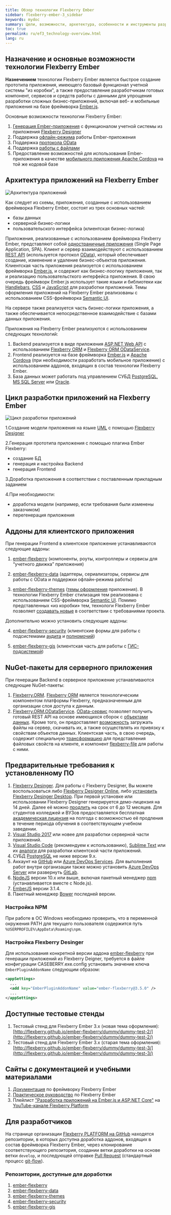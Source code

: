 ```yaml
---
title: Обзор технологии Flexberry Ember
sidebar: flexberry-ember-3_sidebar
keywords: mydoc
summary: Цели, возможности, архетектура, особенности и инструменты разработки Flexberry Ember
toc: true
permalink: ru/ef3_technology-overview.html
lang: ru
---
```


## Назначение и основные возможности технологии Flexberry Ember

**Назнечением** технологии Flexberry Ember является быстрое создание прототипа приложения, имеющего базовый функционал учетной системы "из коробки", а также предоставление разработчикам готовых компонент, сервисов и средств работы с данными для упрощения разработки сложных бизнес-приложений, включая веб- и мобильные приложения на базе фреймворка [Ember.js](https://emberjs.com/).

Основные возможности технологии Flexberry Ember:

1. [Генерация Ember-приложения](https://flexberry.github.io/ru/ef2_generator.html) с функционалом учетной системы из приложения [Flexberry Designer](https://flexberry.github.io/ru/fd_flexberry-designer.html)
2. Поддержка [офлайн-режима](https://flexberry.github.io/ru/efd2_offline.html) работы Ember-приложения
3. Поддержка [протокола OData](https://flexberry.github.io/ru/efd2_odata.html)
4. Поддержка [работы с файлами](https://flexberry.github.io/ru/efd2_work-files.html)
5. Предоставление возможностей для использования Ember-приложения в качестве [мобильного приложения Apache Cordova](https://flexberry.github.io/ru/ef2_cordova.html) на той же кодовой базе

## Архитектура приложений на Flexberry Ember

![Архитектура приложений](/images/pages/products/flexberry-ember/ember-flexberry/getting-started/application-architecture.png)

Как следует из схемы, приложения, созданные с использованием фреймворка Flexberry Ember, состоят из трех основных частей:

* базы данных
* серверной бизнес-логики
* пользовательского интерфейса (клиентская бизнес-логика)

Приложения, реализованные с использованием фреймворка Flexberry Ember, представляют собой [одностраничные приложения](https://ru.wikipedia.org/wiki/%D0%9E%D0%B4%D0%BD%D0%BE%D1%81%D1%82%D1%80%D0%B0%D0%BD%D0%B8%D1%87%D0%BD%D0%BE%D0%B5_%D0%BF%D1%80%D0%B8%D0%BB%D0%BE%D0%B6%D0%B5%D0%BD%D0%B8%D0%B5) (Single Page Application, SPA). Клиент и сервер взаимодействуют с использованием [REST API](https://starkovden.github.io/what-is-rest-api.html) (используется протокол [OData](https://www.odata.org/documentation/)), который обеспечивает создание, изменение и удаление бизнес-объектов приложения. Клиентская часть приложения реализуется с использованием фреймворка [Ember.js](http://emberjs.com/), и содержит как бизнес-лоогику приложения, так и реализацию пользовательсткого интерфейса приложения. В свою очередь фреймворк Ember.js использует такие языки и библиотеки как [Handlebars](https://handlebarsjs.com/), [CSS](http://htmlbook.ru/samcss) и [JavaScript](https://learn.javascript.ru/) для разработки приложений. Темы оформления приложений на Flexberry Ember реализованы с использованием CSS-фреймворка [Semantic UI](https://semantic-ui.com/).

На сервере также реализуется часть бизнес-логики приложения, а также обеспечивается непосредственное взаимодействие с базами данных приложения.

Приложения на Flexberry Ember реализуются с использованием следующих технологий:

1. Backend реализуется в виде приложения [ASP.NET Web API](https://dotnet.microsoft.com/apps/aspnet/apis) с использованием [Flexberry ORM](https://flexberry.github.io/ru/fo_landing_page.html) и [Flexberry ORM ODataService](https://flexberry.github.io/ru/fo_orm-odata-service.html).
2. Frontend реализуется на базе фреймворка [Ember.js](https://emberjs.com/) и [Apache Cordova](https://cordova.apache.org/) (при необходимости разработать мобильное приложение) с использованием аддонов, входящих в состав технологии Flexberry Ember.
3. База данных может работать под управлением СУБД [PostgreSQL](https://www.postgresql.org/docs/), [MS SQL Server](https://aka.ms/sqldocs) или [Oracle](https://docs.oracle.com/en/database/index.html).

## Цикл разработки приложений на Flexberry Ember

![Цикл разработки приложений](/images/pages/products/flexberry-ember/ember-flexberry/getting-started/application-development-cycle.png)

1.Создание модели приложения на языке [UML](http://uml.org/) с помощью [Flexberry Designer](https://flexberry.github.io/ru/fd_flexberry-designer.html)

2.Генерация прототипа приложения с помощью плагина Ember Flexberry:

* создание БД
* генерация и настройка Backend
* генерация Frontend

3.Доработка приложения в соответствии с поставленным прикладным заданием

4.При необходимости:

* доработка модели (например, если требования были изменены заказчиком)
* перегенерация приложения

## Аддоны для клиентского приложения

При генерации Frontend в клиентское приложение устанавливаются следующие аддоны:

1. [ember-flexberry](https://github.com/Flexberry/ember-flexberry) (компоненты, роуты, контроллеры и сервисы для “учетного движка” приложения)

2. [ember-flexberry-data](https://github.com/Flexberry/ember-flexberry-data) (адаптеры, сериализаторы, сервисы для работы с OData и поддержки офлайн-режима работы)

3. [ember-flexberry-themes](https://github.com/Flexberry/ember-flexberry-themes) ([темы оформления](https://flexberry.github.io/ru/ef2_supported_themes.html) приложения). В технологии Flexberry Ember  стилизация тем реализована с использованием  CSS-фреймворка [Semantic UI](https://semantic-ui.com/). Помимо представленных «из коробки» тем, технологи Flexberry Ember позволяет [создавать новые](https://flexberry.github.io/ru/ef2_themes_creating.html) в соответствии с требованиями проекта.

Дополнительно можно установить следующие аддоны:

4. [ember-flexberry-security](https://github.com/Flexberry/ember-flexberry-security) (клиентские формы для работы с подсистемами [аудита](https://flexberry.github.io/ru/fau_landing_page.html) и [полномочий](https://flexberry.github.io/ru/fo_landing_page.html))

5. [ember-flexberry-gis](https://github.com/Flexberry/ember-flexberry-gis) (клиентская часть для работы с [ГИС-подсистемой](https://flexberry.github.io/ru/fg_landing_page.html))

## NuGet-пакеты для серверного приложения

При генерации Backend в серверное приложение устанавливаются следующие NuGet-пакеты:

1. [Flexberry.ORM](https://www.nuget.org/packages/NewPlatform.Flexberry.ORM). [Flexberry ORM](https://flexberry.github.io/ru/fo_landing_page.html) является технологическим компонентом платформы Flexberry, предназначенным для организации слоя доступа к данным.
2. [Flexberry.ORM.ODataService](https://www.nuget.org/packages/NewPlatform.Flexberry.ORM.ODataService). [OData-сервис](https://flexberry.github.io/ru/fo_orm-odata-service.html) позволяет получить готовый REST API на основе имеющихся сборок с [объектами данных](https://flexberry.github.io/ru/fo_data-object.html). Кроме того, он предоставляет [возможность](https://flexberry.github.io/ru/efd2_work-files.html) загружать файлы на сервер, скачивать их, а также осуществлять их привязку к свойствам объектов данных. Клиентская часть, в свою очередь, содержит специальную [трансформацию](https://flexberry.github.io/ru/efd2_work-files.html#%D1%84%D0%B0%D0%B9%D0%BB%D0%BE%D0%B2%D1%8B%D0%B5-%D1%81%D0%B2%D0%BE%D0%B9%D1%81%D1%82%D0%B2%D0%B0-%D0%BE%D0%B1%D1%8A%D0%B5%D0%BA%D1%82%D0%BE%D0%B2-%D0%B4%D0%B0%D0%BD%D0%BD%D1%8B%D1%85-%D0%B2-ember) для представления файловых свойств на клиенте, и компонент [flexberry-file](https://flexberry.github.io/ru/ef2_file.html) для работы с ними.

## Предварительные требования к установленному ПО

1. [Flexberry Desinger](https://flexberry.github.io/ru/fd_flexberry-designer.html). Для работы с Flexberry Designer, Вы можете воспользоваться либо [Flexberry Designer Online](https://flexberry.github.io/ru/fdo_landing_page.html), либо [установить Flexberry Desinger Desktop](https://flexberry.github.io/ru/fd_install.html). При первой установке или использовании Flexberry Designer генерируется демо-лицензия на 14 дней. Далее её можно [продлить](https://designer.flexberry.net/#/download-win-app) на срок от 6 до 12 месяцев. Для студентов колледжей и ВУЗов предоставляется бесплатная [академическая лицензия](https://flexberry.net/ru/education-licenses.html) на полгода с возможностью её продления в течение периода обучения в соответствующем учебном заведении.
2. [Visual Studio 2017](https://visualstudio.microsoft.com/vs/) или новее для разработки серверной части приложений. 
3. [Visual Studio Code](https://code.visualstudio.com/) (рекомендуем к использованию), [Sublime Text](http://www.sublimetext.com/) или их [аналоги](https://jpnsoft.ru/visual-studio-code/) для разработки клиентской части приложений.
4. СУБД [PostgreSQL](https://www.postgresql.org/) не ниже версии 9.x.
5. Аккаунт на [GitHub](https://github.com/) или [Azure DevOps Services](https://azure.microsoft.com/ru-ru/services/devops/). Для выполнения работ внутри организации также можно установить [Azure DevOps Server](https://azure.microsoft.com/ru-ru/services/devops/server/) или развернуть [GitLab](https://about.gitlab.com/install/).
6. [NodeJS](https://nodejs.org/) версии 10.х или выше, включая пакетный менеджер [npm](https://www.npmjs.com/) (устанавливается вместе с Node.js).
7. [EmberJS](https://emberjs.com/) версии 3.1.4.
8. Пакетный менеджер [Bower](https://bower.io/) последней версии.

### Настройка NPM

При работе в ОС Windows необходимо проверить, что в переменной окружения PATH для текущего пользователя содержится путь `%USERPROFILE%\AppData\Roaming\npm`.

### Настройка Flexberry Desinger

Для использования конкретной версии аддона [ember-flexberry](https://github.com/Flexberry/ember-flexberry) при генерации приложений из Flexberry Deigner, требуется в файле конфигурации CASEBERRY.exe.config установить значение ключа `EmberPluginAddonName` следующим образом:

```xml
<appSettings>
  ...
  <add key="EmberPluginAddonName" value="ember-flexberry@3.5.0" />
  ...
</appSettings>
```

## Доступные тестовые стенды

1. Тестовый стенд для Flexberry Ember 3.х (новая тема оформления): [http://flexberry.github.io/ember-flexberry/dummy/dummy-test-2/](http://flexberry.github.io/ember-flexberry/dummy/dummy-test-2/)
2. Тестовый стенд для Flexberry Ember 3.х (старая тема оформления): [http://flexberry.github.io/ember-flexberry/dummy/dummy-test-3/](http://flexberry.github.io/ember-flexberry/dummy/dummy-test-3/)

## Сайты с документацией и учебными материалами

1. [Документация](https://flexberry.github.io/ru/ef3_landing_page.html) по фреймворку Flexberry Ember
2. [Практическое руководство](https://flexberry.github.io/ru/ef3_landing_page.html) по Flexberry Ember
2. Плейлист ["Разработка приложений на Ember.js и ASP.NET Core"](https://www.youtube.com/playlist?list=PLlhqsC7hBaScz0kuH8ZbA8b5tnA2C3xzF) на [YouTube-канале Flexberry Platform](https://www.youtube.com/user/FlexberryPLATFORM)

## Для разработчиков

На странице организации [Flexberry PLATFORM на GitHub](https://github.com/Flexberry/) находятся  репозитории, в которых доступна доработка аддонов, входящих в состав фреймворка Flexberry Ember, через клонирование соответствующего репозитория, создании ветки доработки на основе ветки `develop`, и последующей отправке [Pull Request](https://docs.github.com/en/github/collaborating-with-issues-and-pull-requests/about-pull-requests) (стандартный процесс [git-flow](https://nvie.com/posts/a-successful-git-branching-model/)).

### Репозитории, доступные для доработки

1. [ember-flexberry](https://github.com/Flexberry/ember-flexberry)
2. [ember-flexberry-data](https://github.com/Flexberry/ember-flexberry-data)
3. [ember-flexberry-themes](https://github.com/Flexberry/ember-flexberry-themes)
4. [ember-flexberry-security](https://github.com/Flexberry/ember-flexberry-security)
5. [ember-flexberry-gis](https://github.com/Flexberry/ember-flexberry-gis)
